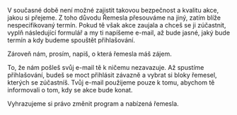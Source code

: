 V současné době není možné zajistit takovou bezpečnost a kvalitu akce, jakou si přejeme. Z toho důvodu Řemesla přesouváme na jiný,
zatím blíže nespecifikovaný termín. Pokud tě však akce zaujala a chceš se ji zúčastnit, vyplň následující formulář a my ti napíšeme e-mail,
až bude jasné, jaký bude termín a kdy budeme spouštět přihlašování.

Zároveň nám, prosím, napiš, o která řemesla máš zájem.

To, že nám pošleš svůj e-mail tě k ničemu nezavazuje. Až spustíme přihlašování, budeš se moct přihlásit závazně
a vybrat si bloky řemesel, kterých se zúčastníš. Tvůj e-mail použijeme pouze k tomu, abychom tě informovali
o tom, kdy se akce bude konat.

Vyhrazujeme si právo změnit program a nabízená řemesla.
